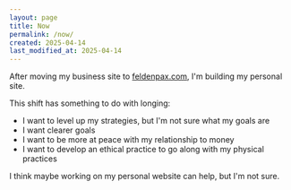 ```yaml
---
layout: page
title: Now
permalink: /now/
created: 2025-04-14
last_modified_at: 2025-04-14
---
```

After moving my business site to [feldenpax.com](https://feldenpax.com), I'm building my personal site. 

This shift has something to do with longing:
- I want to level up my strategies, but I'm not sure what my goals are
- I want clearer goals
- I want to be more at peace with my relationship to money
- I want to develop an ethical practice to go along with my physical practices

I think maybe working on my personal website can help, but I'm not sure.
